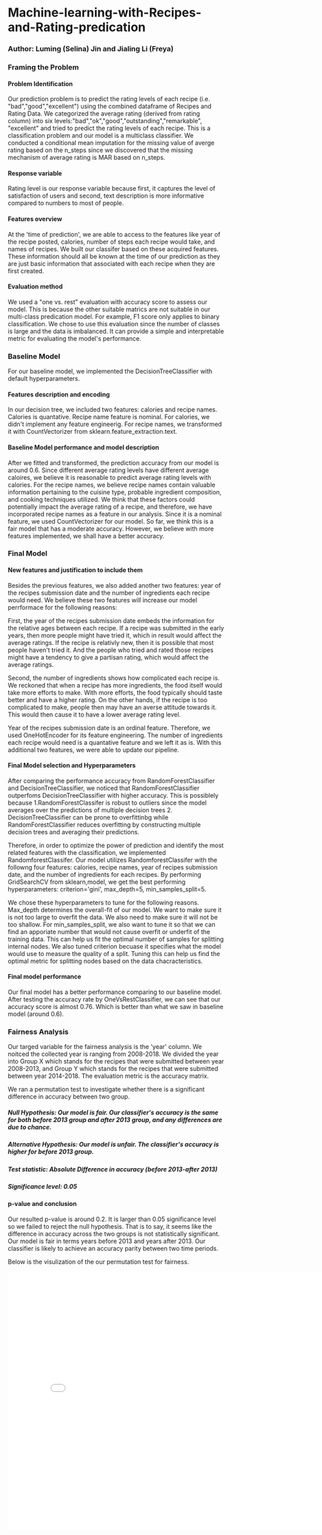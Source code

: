 # Machine-learning-with-Recipes-and-Rating-predication
### Author: Luming (Selina) Jin and Jialing Li (Freya)


### Framing the Problem
#### Problem Identification
Our prediction problem is to predict the rating levels of each recipe (i.e. "bad","good","excellent") using the combined dataframe of Recipes and Rating Data. We categorized the average rating (derived from rating column) into six levels:"bad","ok","good","outstanding","remarkable", "excellent" and tried to predict the rating levels of each recipe. This is a classification problem and our model is a multiclass classifier. We conducted a conditional mean imputation for the missing value of averge rating based on the n_steps since we discovered that the missing mechanism of average rating is MAR based on n_steps.

#### Response variable
Rating level is our response variable because first, it captures the level of satisfaction of users and second, text description is more informative compared to numbers to most of people. 

#### Features overview
At the 'time of prediction', we are able to access to the features like year of the recipe posted, calories, number of steps each recipe would take, and names of recipes. We built our classifer based on these acquired features. These information should all be known at the time of our prediction as they are just basic information that associated with each recipe when they are first created. 

#### Evaluation method
We used a "one vs. rest" evaluation with accuracy score to assess our model. This is because the other suitable matrics are not suitable in our multi-class predication model. For example, F1 score only applies to binary classification. We chose to use this evaluation since the number of classes is large and the data is imbalanced. It can provide a simple and interpretable metric for evaluating the model's performance. 


### Baseline Model
For our baseline model, we implemented the DecisionTreeClassifier with default hyperparameters. 

#### Features description and encoding
In our decision tree, we included two features: calories and recipe names. Calories is quantative. Recipe name feature is nominal. For calories, we didn't implement any feature engineerig. For recipe names, we transformed it with CountVectorizer from sklearn.feature_extraction.text. 

#### Baseline Model performance and model description
After we fitted and transformed, the prediction accuracy from our model is around 0.6. Since different average rating levels have different average caloires, we believe it is reasonable to predict average rating levels with calories. For the recipe names, we believe recipe names contain valuable information pertaining to the cuisine type, probable ingredient composition, and cooking techniques utilized. We think that these factors could potentially impact the average rating of a recipe, and therefore, we have incorporated recipe names as a feature in our analysis. Since it is a nominal feature, we used CountVectorizer for our model. So far, we think this is a fair model that has a moderate accuracy. However, we believe with more features implemented, we shall have a better accuracy. 


### Final Model

#### New features and justification to include them
Besides the previous features, we also added another two features: year of the recipes submission date and the number of ingredients each recipe would need. We believe these two features will increase our model perrformace for the following reasons:

First, the year of the recipes submission date embeds the information for the relative ages between each recipe. If a recipe was submitted in the early years, then more people might have tried it, which in result would affect the average ratings. If the recipe is relativly new, then it is possible that most people haven't tried it. And the people who tried and rated those recipes might have a tendency to give a partisan rating, which would affect the average ratings. 
 
Second, the number of ingredients shows how complicated each recipe is. We reckoned that when a recipe has more ingredients, the food itself would take more efforts to make. With more efforts, the food typically should taste better and have a higher rating. On the other hands, if the recipe is too complicated to make, people then may have an averse attitude towards it. This would then cause it to have a lower average rating level. 
 
Year of the recipes submission date is an ordinal feature. Therefore, we used OneHotEncoder for its feature engineering. The number of ingredients each recipe would need is a quantative feature and we left it as is. With this additional two features, we were able to update our pipeline. 

#### Final Model selection and Hyperparameters 

After comparing the performance accuracy from RandomForestClassifier and DecisionTreeClassifier, we noticed that RandomForestClassifier outperfoms DecisionTreeClassifier with higher accuracy. This is possiblely because 1.RandomForestClassifer is robust to outliers since the model averages over the predictions of multiple decision trees 2. DecisionTreeClassifier can be prone to overfittinbg while RandomForestClassifier reduces overfitting by constructing multiple decision trees and averaging their predictions.

Therefore, in order to optimize the power of prediction and identify the most related features with the classification, we implemented RandomforestClassifer. Our model utilizes RandomforestClassifer with the followng four features: calories, recipe names, year of recipes submission date, and the number of ingredients for each recipes. By performing GridSearchCV from sklearn,model, we get the best performing hyperparameters: criterion='gini', max_depth=5, min_samples_split=5. 

We chose these hyperparameters to tune for the following reasons. Max_depth determines the overall-fit of our model. We want to make sure it is not too large to overfit the data. We also need to make sure it will not be too shallow. For min_samples_split, we also want to tune it so that we can find an apporiate number that would not cause overfit or underfit of the training data. This can help us fit the optimal number of samples for splitting internal nodes.
We also tuned criterion becuase it specifies what the model would use to measure the quality of a split. Tuning this can help us find the optimal metric for splitting nodes based on the data chacracteristics.

#### Final model performance
Our final model has a better performance comparing to our baseline model. After testing the accuracy rate by OneVsRestClassifier, we can see that our accuracy score is almost 0.76. Which is better than what we saw in baseline model (around 0.6). 


### Fairness Analysis
Our targed variable for the fairness analysis is the 'year' column. We noitced the collected year is ranging from 2008-2018. We divided the year into Group X which stands for the recipes that were submitted between year 2008-2013, and Group Y which stands for the recipes that were submitted between year 2014-2018. The evaluation metric is the accuracy matrix. 

We ran a permutation test to investigate whether there is a significant difference in accuracy between two group.
##### Null Hypothesis: Our model is fair. Our classifier's accuracy is the same for both before 2013 group and after 2013 group, and any differences are due to chance.

##### Alternative Hypothesis: Our model is unfair. The classifier's accuracy is higher for before 2013 group.

##### Test statistic: Absolute Difference in accuracy (before 2013-after 2013)

##### Significance level: 0.05

#### p-value and conclusion
Our resulted p-value is around 0.2. It is larger than 0.05 significance level so we failed to reject the null hypothesis. That is to say, it seems like the difference in accuracy across the two groups is not statistically significant. Our model is fair in terms years before 2013 and years after 2013. Our classifier is likely to achieve an accuracy parity between two time periods. 


Below is the visulization of the our permutation test for fairness.

<iframe src="assests/fairness_permutation.html" width=800 height=600 frameBorder=0></iframe>



 